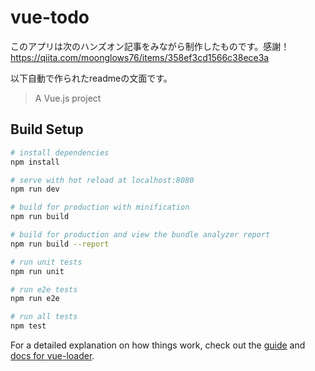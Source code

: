 # vue-todo

このアプリは次のハンズオン記事をみながら制作したものです。感謝！
https://qiita.com/moonglows76/items/358ef3cd1566c38ece3a

以下自動で作られたreadmeの文面です。

> A Vue.js project

## Build Setup

``` bash
# install dependencies
npm install

# serve with hot reload at localhost:8080
npm run dev

# build for production with minification
npm run build

# build for production and view the bundle analyzer report
npm run build --report

# run unit tests
npm run unit

# run e2e tests
npm run e2e

# run all tests
npm test
```

For a detailed explanation on how things work, check out the [guide](http://vuejs-templates.github.io/webpack/) and [docs for vue-loader](http://vuejs.github.io/vue-loader).
